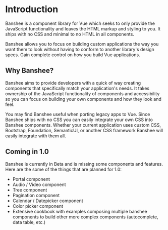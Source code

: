 # Introduction

Banshee is a component library for Vue which seeks to only provide the JavaScript functionality and leaves the HTML markup and styling to you. It ships with no CSS and minimal to no HTML in all components.

Banshee allows you to focus on building custom applications the way you want them to look without having to conform to another library's design specs. Gain complete control on how you build Vue applications.

## Why Banshee?

Banshee aims to provide developers with a quick of way creating components that specifically match your application's needs. It takes ownership of the JavaScript functionality of components and accessibility so you can focus on building your own components and how they look and feel.

You may find Banshee useful when porting legacy apps to Vue. Since Banshee ships with no CSS you can easily integrate your own CSS into Banshee components. Whether your current application uses custom CSS, Bootstrap, Foundation, SemanticUI, or another CSS framework Banshee will easily integrate with them all.

## Coming in 1.0

Banshee is currently in Beta and is missing some components and features. Here are the some of the things that are planned for 1.0:

- Portal component
- Audio / Video component
- Tree component
- Pagination component
- Calendar / Datepicker component
- Color picker component
- Extensive cookbook with examples composing multiple banshee components to build other more complex components (autocomplete, data table, etc.)